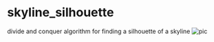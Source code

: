 # skyline_silhouette
divide and conquer algorithm for finding a silhouette of a skyline
![pic](https://i.gyazo.com/fce87ec57425875159c8edb81a930955.gif)
